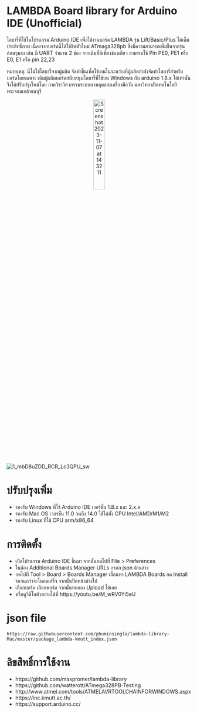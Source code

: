 # LAMBDA Board library for Arduino IDE (Unofficial)

ไลบารี่ที่ใช้ในโปรแกรม Arduino IDE เพื่อใช้งานบอร์ด LAMBDA รุ่น Lift/Basic/Plus ได้เต็มประสิทธิ์ภาพ เนื่องจากบอร์ดนี้ได้ใช้ชิฟตัวใหม่ ATmaga328pb ซึ่งมีความสามารถเพิ่มขึ้นจากรุ่นก่อนๆมาก เช่น มี UART จำนวน 2 ช่อง จากเดิมที่มีเพียงช่องเดียว สามารถใช้ Pin PE0, PE1 หรือ E0, E1 หรือ pin 22,23

หมายเหตุ: นี่ไม่ใช่ไลบารี่จากผู้ผลิต จัดทำขึ้นเพื่อใช้งานในระหว่างที่ผู้ผลิตกำลังจัดทำไลบารี่สำหรับบอร์ดโดยเฉพาะ เดิมผู้ผลิตบอร์ดสนับสนุนไลบารี่ที่ใช้บน Windows กับ arduino 1.8.x ได้เท่านั้น จึงได้ปรับปรุงใหม่โดย ภาควิชาวิศวกรรมระบบควบคุมและเครื่องมือวัด มหาวิทยาลัยเทคโนโลยีพระจอมเกล้าธนบุรี
<center>
<img width="25%" alt="Screenshot 2023-11-07 at 14 32 11" src="https://github.com/phuminsingla/lambda-library-Mac/assets/5608098/d6ee8eb0-66be-48e6-b1d5-58f7c2c35395">
</center>

![1_mbD8uZDD_RCR_Lc3QPU_sw](https://github.com/phuminsingla/lambda-library-Mac/assets/5608098/d5f3a484-231d-4184-99f1-b2b1d5e031f9)

# ปรับปรุงเพิ่ม
<ul>
	<li>รองรับ Windows ที่ใช้ Arduino IDE เวอร์ชั่น 1.8.x และ 2.x.x</li>
	<li>รองรับ Mac OS เวอรชั่น 11.0 จนถึง 14.0 ใช้ได้ทั้ง CPU Intel/AMD/M1/M2</li>
	<li>รองรับ Linux ที่ใช้ CPU arm/x86_64</li>
</ul>

# การติดตั้ง
<ul>
	<li>เปิดโปรแกรม Arduino IDE ขึ้นมา จากนั้นกดไปที่ File > Preferences</li>
	<li>ในช่อง Additional Boards Manager URLs กรอก json ด้านล่าง</li>
	<li>กดไปที่ Tool > Board > Boards Manager เลื่อนหา LAMBDA Boards กด Install รอจนกว่าจะโหลดเสร็จ จากนั้นปิดหน้าต่างไป</li>
	<li>เลือกบอร์ด เลือกพอร์ต จากนั้นทดลอง Upload ได้เลย</li>
	<li>หรือดูวีดีโอตัวอย่างได้ที่ https://youtu.be/M_wRV0Yi5eU</li>
</ul>

# json file
```
https://raw.githubusercontent.com/phuminsingla/lambda-library-Mac/master/package_lambda-kmutt_index.json
```

# ลิขสิทธิ์การใช้งาน
<ul>
	<li>https://github.com/maxpromer/lambda-library</li>
	<li>https://github.com/watterott/ATmega328PB-Testing</li>
	<li>http://www.atmel.com/tools/ATMELAVRTOOLCHAINFORWINDOWS.aspx</li>
	<li>https://inc.kmutt.ac.th/</li>
	<li>https://support.arduino.cc/</li>
</ul>
